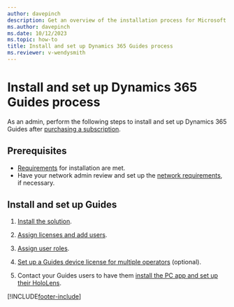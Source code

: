 ```yaml
---
author: davepinch
description: Get an overview of the installation process for Microsoft Dynamics 365 Guides. 
ms.author: davepinch
ms.date: 10/12/2023
ms.topic: how-to
title: Install and set up Dynamics 365 Guides process
ms.reviewer: v-wendysmith
---
```


# Install and set up Dynamics 365 Guides process

As an admin, perform the following steps to install and set up Dynamics 365 Guides after [purchasing a subscription](buy-guides.md).

## Prerequisites

- [Requirements](requirements.md) for installation are met.
- Have your network admin review and set up the [network requirements](admin-network-requirements.md), if necessary.

## Install and set up Guides

1. [Install the solution](install-guides.md).

1. [Assign licenses and add users](add-users.md).
 
1. [Assign user roles](admin-role-types.md).

1. [Set up a Guides device license for multiple operators](device-license.md) (optional).

1. Contact your Guides users to have them [install the PC app and set up their HoloLens](setup-step-three.md).


[!INCLUDE[footer-include](../includes/footer-banner.md)]
